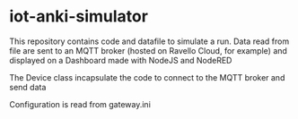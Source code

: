 # iot-anki-simulator
This repository contains code and datafile to simulate a run.
Data read from file are sent to an MQTT broker (hosted on Ravello Cloud, for example)
and displayed on a Dashboard made with NodeJS and NodeRED

The Device class incapsulate the code to connect to the MQTT broker and send data

Configuration is read from gateway.ini 


